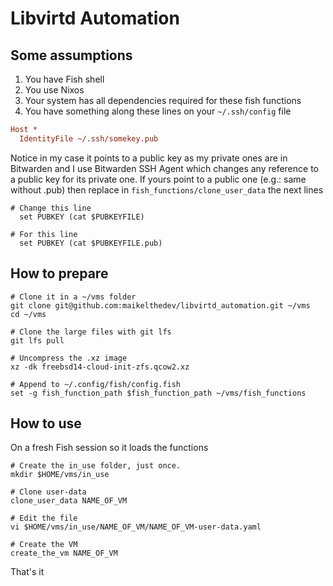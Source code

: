 # Libvirtd Automation

## Some assumptions
1. You have Fish shell
2. You use Nixos
3. Your system has all dependencies required for these fish functions
4. You have something along these lines on your `~/.ssh/config` file

```ini
Host *
  IdentityFile ~/.ssh/somekey.pub
```
Notice in my case it points to a public key as my private ones are in Bitwarden and I use Bitwarden SSH Agent which changes any reference to a public key for its private one. If yours point to  a public one (e.g.: same without .pub) then replace in `fish_functions/clone_user_data` the next lines

```fish
# Change this line
  set PUBKEY (cat $PUBKEYFILE)
  
# For this line
  set PUBKEY (cat $PUBKEYFILE.pub)
```

## How to prepare

```fish
# Clone it in a ~/vms folder
git clone git@github.com:maikelthedev/libvirtd_automation.git ~/vms
cd ~/vms 

# Clone the large files with git lfs
git lfs pull

# Uncompress the .xz image
xz -dk freebsd14-cloud-init-zfs.qcow2.xz

# Append to ~/.config/fish/config.fish
set -g fish_function_path $fish_function_path ~/vms/fish_functions
``` 

## How to use

On a fresh Fish session so it loads the functions

```fish
# Create the in_use folder, just once. 
mkdir $HOME/vms/in_use

# Clone user-data
clone_user_data NAME_OF_VM

# Edit the file
vi $HOME/vms/in_use/NAME_OF_VM/NAME_OF_VM-user-data.yaml

# Create the VM
create_the_vm NAME_OF_VM
``` 

That's it
